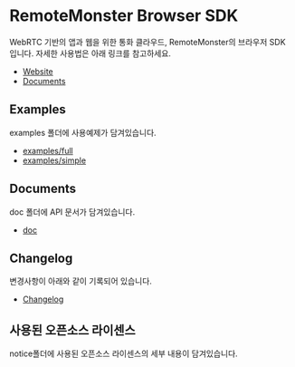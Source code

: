 # RemoteMonster Browser SDK
WebRTC 기반의 앱과 웹을 위한 통화 클라우드, RemoteMonster의 브라우저 SDK 입니다. 자세한 사용법은 아래 링크를 참고하세요.
- [Website](https://remotemonster.com)
- [Documents](https://docs.remotemonster.com/ko/)

## Examples
examples 폴더에 사용예제가 담겨있습니다.
- [examples/full](https://remotemonster.github.io/browser-sdk/examples/full/)
- [examples/simple](https://remotemonster.github.io/browser-sdk/examples/simple/)

## Documents
doc 폴더에 API 문서가 담겨있습니다.
- [doc](https://remotemonster.github.io/browser-sdk/doc)

## Changelog
변경사항이 아래와 같이 기록되어 있습니다.
- [Changelog](https://github.com/RemoteMonster/browser-sdk/blob/master/CHANGELOG.md)

## 사용된 오픈소스 라이센스
notice폴더에 사용된 오픈소스 라이센스의 세부 내용이 담겨있습니다.
